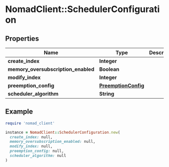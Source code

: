 # NomadClient::SchedulerConfiguration

## Properties

| Name | Type | Description | Notes |
| ---- | ---- | ----------- | ----- |
| **create_index** | **Integer** |  | [optional] |
| **memory_oversubscription_enabled** | **Boolean** |  | [optional] |
| **modify_index** | **Integer** |  | [optional] |
| **preemption_config** | [**PreemptionConfig**](PreemptionConfig.md) |  | [optional] |
| **scheduler_algorithm** | **String** |  | [optional] |

## Example

```ruby
require 'nomad_client'

instance = NomadClient::SchedulerConfiguration.new(
  create_index: null,
  memory_oversubscription_enabled: null,
  modify_index: null,
  preemption_config: null,
  scheduler_algorithm: null
)
```

